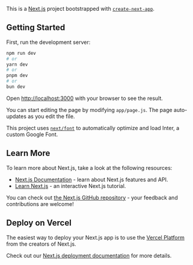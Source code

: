 This is a [Next.js](https://nextjs.org/) project bootstrapped with [`create-next-app`](https://github.com/vercel/next.js/tree/canary/packages/create-next-app).

## Getting Started

First, run the development server:

```bash
npm run dev
# or
yarn dev
# or
pnpm dev
# or
bun dev
```

Open [http://localhost:3000](http://localhost:3000) with your browser to see the result.

You can start editing the page by modifying `app/page.js`. The page auto-updates as you edit the file.

This project uses [`next/font`](https://nextjs.org/docs/basic-features/font-optimization) to automatically optimize and load Inter, a custom Google Font.

## Learn More

To learn more about Next.js, take a look at the following resources:

- [Next.js Documentation](https://nextjs.org/docs) - learn about Next.js features and API.
- [Learn Next.js](https://nextjs.org/learn) - an interactive Next.js tutorial.

You can check out [the Next.js GitHub repository](https://github.com/vercel/next.js/) - your feedback and contributions are welcome!

## Deploy on Vercel

The easiest way to deploy your Next.js app is to use the [Vercel Platform](https://vercel.com/new?utm_medium=default-template&filter=next.js&utm_source=create-next-app&utm_campaign=create-next-app-readme) from the creators of Next.js.

Check out our [Next.js deployment documentation](https://nextjs.org/docs/deployment) for more details.



<!-- 
- sửa phần schema order của DB
- sửa trang checkout
- thêm ảnh
- sửa header trên mobile
- thay poster
- sửa 1 xíu bên summary order
- cài thư viện mới{

}


- loading animate

- Skeleton Loading Animation
- thêm phần sửa cart item (thêm component EditItemCart) (https://tailwindui.com/components/ecommerce/components/product-quickviews)
- update phần search filter (https://tailwindui.com/components/ecommerce/components/category-filters)

- sửa phần HomeCTASection thành cuộn poster
- sửa phần thông báo khi add order
- refresh trang khi xóa đơn hàng ở client 
+ web chỉnh size ảnh https://www.photoresizer.com/
-->